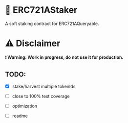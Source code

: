 # 🚧 ERC721AStaker
 A soft staking contract for ERC721AQueryable.

# ⚠️ Disclaimer

**❗ Warning: Work in progress, do not use it for production.**

## TODO:
- [x] stake/harvest multiple tokenIds  
- [ ] close to 100% test coverage  
- [ ] optimization
- [ ] readme

